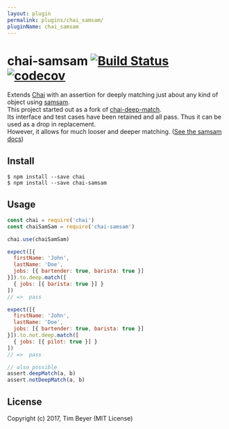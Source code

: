 ```yaml
---
layout: plugin
permalink: plugins/chai_samsam/
pluginName: chai_samsam
---
```


# chai-samsam [![Build Status](https://travis-ci.org/TimBeyer/chai-samsam.svg?branch=master)](https://travis-ci.org/TimBeyer/chai-samsam) [![codecov](https://codecov.io/gh/TimBeyer/chai-samsam/branch/master/graph/badge.svg)](https://codecov.io/gh/TimBeyer/chai-samsam)


Extends [Chai](http://chaijs.com/) with an assertion for deeply matching just about any kind of object using [samsam](https://github.com/busterjs/samsam).  
This project started out as a fork of [chai-deep-match](https://github.com/JamesMGreene/chai-deep-match).  
Its interface and test cases have been retained and all pass. Thus it can be used as a drop in replacement.  
However, it allows for much looser and deeper matching. ([See the samsam docs](https://github.com/busterjs/samsam#matchobject-matcher))

## Install

```shell
$ npm install --save chai
$ npm install --save chai-samsam
```

## Usage

```js
const chai = require('chai')
const chaiSamSam = require('chai-samsam')

chai.use(chaiSamSam)

expect([{
  firstName: 'John',
  lastName: 'Doe',
  jobs: [{ bartender: true, barista: true }]
}]).to.deep.match([
  { jobs: [{ barista: true }] }
])
// =>  pass

expect([{
  firstName: 'John',
  lastName: 'Doe',
  jobs: [{ bartender: true, barista: true }]
}]).to.not.deep.match([
  { jobs: [{ pilot: true }] }
])
// =>  pass

// also possible
assert.deepMatch(a, b)
assert.notDeepMatch(a, b)
```

## License

Copyright (c) 2017, Tim Beyer (MIT License)
